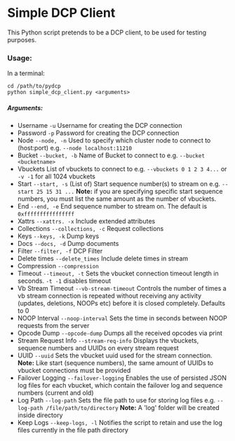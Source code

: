 # Simple DCP Client

This Python script pretends to be a DCP client, to be used for testing purposes.

### Usage:
In a terminal:
```
cd /path/to/pydcp
python simple_dcp_client.py <arguments>
```
##### Arguments:
* Username `-u` Username for creating the DCP connection
* Password `-p` Password for creating the DCP connection
* Node `--node, -n` Used to specify which cluster node to connect to (host:port) e.g. `--node localhost:11210`
* Bucket `--bucket, -b` Name of Bucket to connect to e.g. `--bucket <bucketname>`
* Vbuckets List of vbuckets to connect to e.g. `--vbuckets 0 1 2 3 4...` or `-v -1` for all 1024 vbuckets
* Start `--start, -s` (List of) Start sequence number(s) to stream on e.g. `--start 25 15 31 ...` __Note:__ if you are specifying specific start sequence numbers, you must list the same amount as the number of vbuckets.
* End `--end, -e` End sequence number to stream on. The default is `0xffffffffffffffff`
* Xattrs `--xattrs. -x` Include extended attributes
* Collections `--collections, -c` Request collections
* Keys `--keys, -k` Dump keys
* Docs `--docs, -d` Dump documents
* Filter `--filter, -f` DCP Filter
* Delete times `--delete_times` Include delete times in stream
* Compression `--compression`
* Timeout `--timeout, -t` Sets the vbucket connection timeout length in seconds. `-t -1` disables timeout
* Vb Stream Timeout `--vb-stream-timeout` Controls the number of times a vb stream connection is repeated without receiving any activity (updates, deletions, NOOPs etc) before it is closed completely. Defaults to 0
* NOOP Interval `--noop-interval` Sets the time in seconds between NOOP requests from the server
* Opcode Dump `--opcode-dump` Dumps all the received opcodes via print
* Stream Request Info `--stream-req-info` Displays the vbuckets, sequence numbers and UUIDs on every stream request
* UUID `--uuid` Sets the vbucket uuid used for the stream connection. __Note:__ Like start (sequence numbers), the same amount of UUIDs to vbucket connections must be provided
* Failover Logging `--failover-logging` Enables the use of persisted JSON log files for each vbucket, which contain the failover log and sequence numbers (current and old)
* Log Path `--log-path` Sets the file path to use for storing log files e.g. `--log-path /file/path/to/directory` __Note:__ A 'log' folder will be created inside directory
* Keep Logs `--keep-logs, -l` Notifies the script to retain and use the log files currently in the file path directory
